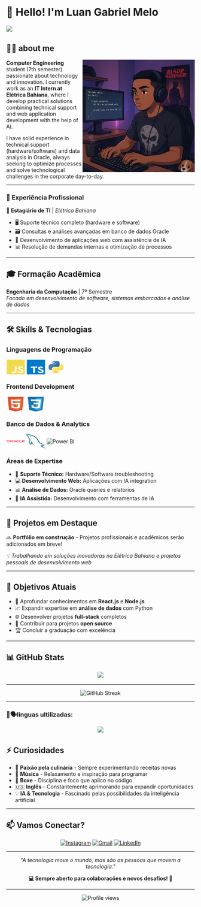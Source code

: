 # 👋 Hello! I'm Luan Gabriel Melo

<head>
   <img src="https://readme-typing-svg.herokuapp.com/?color=1B03A36&size=35&center=true&vCenter=true&width=1000&lines=Computer+Engineering+Student;IT+Intern+at+Elétrica+Bahiana;Developer+in+Training;Passionate+about+Technology!" />
</head>

## 👨‍💻 about me

<img align="right" src="https://github.com/LuanGabrielMelo/redemeLuanMelo/blob/main/anime-luan.png" width="300px" />

**Computer Engineering** student (7th semester) passionate about technology and innovation. I currently work as an **IT Intern at Elétrica Bahiana**, where I develop practical solutions combining technical support and web application development with the help of AI.

I have solid experience in technical support (hardware/software) and data analysis in Oracle, always seeking to optimize processes and solve technological challenges in the corporate day-to-day.

---

### 💼 Experiência Profissional

**🔧 Estagiário de TI** | _Elétrica Bahiana_

-   🖥️ Suporte técnico completo (hardware e software)
-   🗃️ Consultas e análises avançadas em banco de dados Oracle
-   🤖 Desenvolvimento de aplicações web com assistência de IA
-   📊 Resolução de demandas internas e otimização de processos

---

## 🎓 Formação Acadêmica

**Engenharia da Computação** | 7º Semestre  
_Focado em desenvolvimento de software, sistemas embarcados e análise de dados_

---

## 🛠️ Skills & Tecnologias

### **Linguagens de Programação**

<div style="display: inline_block">
  <img align="center" alt="JavaScript" height="40" width="50" src="https://raw.githubusercontent.com/devicons/devicon/master/icons/javascript/javascript-plain.svg">
  <img align="center" alt="TypeScript" height="40" width="50" src="https://raw.githubusercontent.com/devicons/devicon/master/icons/typescript/typescript-plain.svg">
  <img align="center" alt="Python" height="40" width="50" src="https://raw.githubusercontent.com/devicons/devicon/master/icons/python/python-original.svg">
</div>

### **Frontend Development**

<div style="display: inline_block">
  <img align="center" alt="HTML5" height="40" width="50" src="https://raw.githubusercontent.com/devicons/devicon/master/icons/html5/html5-original.svg">
  <img align="center" alt="CSS3" height="40" width="50" src="https://raw.githubusercontent.com/devicons/devicon/master/icons/css3/css3-original.svg">
</div>

### **Banco de Dados & Analytics**

<div style="display: inline_block">
  <img align="center" alt="Oracle" height="40" width="50" src="https://raw.githubusercontent.com/devicons/devicon/master/icons/oracle/oracle-original.svg">
  <img align="center" alt="MySQL" height="40" width="50" src="https://raw.githubusercontent.com/devicons/devicon/master/icons/mysql/mysql-original.svg">
  <img align="center" alt="Power BI" height="40" width="50" src="https://github.com/microsoft/PowerBI-Icons/raw/main/SVG/Power-BI.svg">
</div>

### **Áreas de Expertise**

-   🔧 **Suporte Técnico:** Hardware/Software troubleshooting
-   💻 **Desenvolvimento Web:** Aplicações com IA integration
-   📊 **Análise de Dados:** Oracle queries e relatórios
-   🤖 **IA Assistida:** Desenvolvimento com ferramentas de IA

---

## 🚀 Projetos em Destaque

🔜 **Portfólio em construção** - Projetos profissionais e acadêmicos serão adicionados em breve!

_💡 Trabalhando em soluções inovadoras na Elétrica Bahiana e projetos pessoais de desenvolvimento web_

---

## 🎯 Objetivos Atuais

-   🎨 Aprofundar conhecimentos em **React.js** e **Node.js**
-   📈 Expandir expertise em **análise de dados** com Python
-   🌐 Desenvolver projetos **full-stack** completos
-   🤝 Contribuir para projetos **open source**
-   🏆 Concluir a graduação com excelência

---

## 📊 GitHub Stats

<div align="center">
  <img height="180em" src="https://github-readme-stats.vercel.app/api?username=LuanGabrielMelo&show_icons=true&theme=tokyonight&include_all_commits=true&count_private=true"/>
</div>

---

<div align="center">
  <img src="https://github-readme-streak-stats.herokuapp.com/?user=LuanGabrielMelo&theme=tokyonight" alt="GitHub Streak"/>
</div>

---

### **🤖🗣linguas ultilizadas:**

<div align="center"> 
    <img height="180em" src="https://github-readme-stats.vercel.app/api/top-langs/?username=LuanGabrielMelo&layout=compact&langs_count=16&theme=tokyonight"/>
</div>

## ⚡ Curiosidades

-   🍳 **Paixão pela culinária** - Sempre experimentando receitas novas
-   🎵 **Música** - Relaxamento e inspiração para programar
-   🥊 **Boxe** - Disciplina e foco que aplico no código
-   🇺🇸 **Inglês** - Constantemente aprimorando para expandir oportunidades
-   💡 **IA & Tecnologia** - Fascinado pelas possibilidades da inteligência artificial

---

## 📫 Vamos Conectar?

<div align="center">
  
  [![Instagram](https://img.shields.io/badge/-Instagram-%23E4405F?style=for-the-badge&logo=instagram&logoColor=white)](https://www.instagram.com/lg_melo92/)
  [![Gmail](https://img.shields.io/badge/-Gmail-%23333?style=for-the-badge&logo=gmail&logoColor=white)](mailto:luansantomelo@gmail.com)
  [![LinkedIn](https://img.shields.io/badge/-LinkedIn-%230077B5?style=for-the-badge&logo=linkedin&logoColor=white)](https://www.linkedin.com/in/luan-gabriel-685318254/)
  
</div>

---

<div align="center">
  
  *"A tecnologia move o mundo, mas são as pessoas que movem a tecnologia."*
  
  **💻 Sempre aberto para colaborações e novos desafios! 🚀**
  
</div>

---

<div align="center">
  <img src="https://komarev.com/ghpvc/?username=LuanGabrielMelo&color=blue&style=flat-square&label=Profile+Views" alt="Profile views" />
</div>
